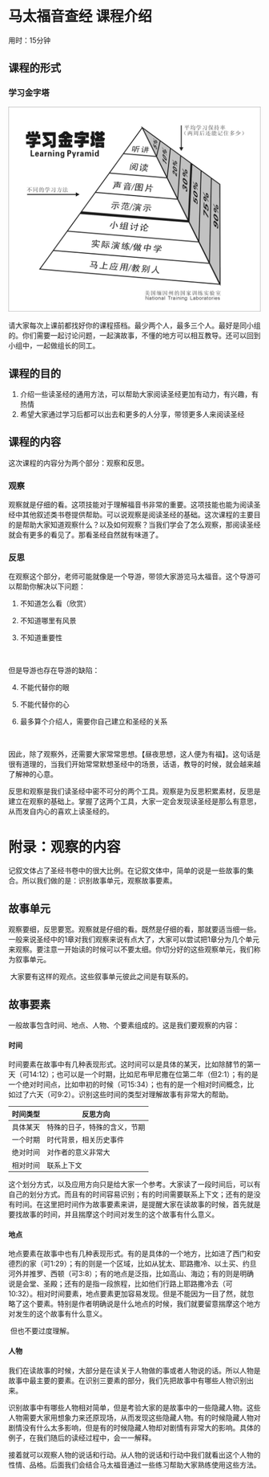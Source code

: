 # 马太福音查经 课程介绍

用时：15分钟

## 课程的形式

### 学习金字塔

![学习金字塔图片](./附件/00学习金字塔.jpg)

请大家每次上课前都找好你的课程搭档。最少两个人，最多三个人。最好是同小组的。你们需要一起讨论问题，一起演故事，不懂的地方可以相互教导。还可以回到小组中，一起做组长的同工。

## 课程的目的

1. 介绍一些读圣经的通用方法，可以帮助大家阅读圣经更加有动力，有兴趣，有热情
2. 希望大家通过学习后都可以出去和更多的人分享，带领更多人来阅读圣经

## 课程的内容

这次课程的内容分为两个部分：观察和反思。

### 观察

​	观察就是仔细的看。这项技能对于理解福音书非常的重要。这项技能也能为阅读圣经中其他叙述类书卷提供帮助。可以说观察是阅读圣经的基础。这次课程的主要目的是帮助大家知道观察什么？以及如何观察？当我们学会了怎么观察，那阅读圣经就会有更多的看见了。那看圣经自然就有味道了。

### 反思

​	在观察这个部分，老师可能就像是一个导游，带领大家游览马太福音。这个导游可以帮助你解决以下问题：

1. 不知道怎么看（欣赏）

2. 不知道哪里有风景

3. 不知道重要性

  ​

  但是导游也存在导游的缺陷：

4. 不能代替你的眼

5. 不能代替你的心

6. 最多算个介绍人，需要你自己建立和圣经的关系

  ​

  ​	因此，除了观察外，还需要大家常常思想。【昼夜思想，这人便为有福】。这句话是很有道理的，当我们开始常常默想圣经中的场景，话语，教导的时候，就会越来越了解神的心意。

  ​	反思和观察是我们读圣经中密不可分的两个工具。观察是为反思积累素材，反思是建立在观察的基础上。掌握了这两个工具，大家一定会发现读圣经是那么有意思，从而发自内心的喜欢上读圣经的。

# 附录：观察的内容

​	记叙文体占了圣经书卷中的很大比例。在记叙文体中，简单的说是一些故事的集合。所以我们做的是：识别故事单元，观察故事要素。

## 故事单元

​	观察要细，反思要宽。观察就是仔细的看。既然是仔细的看，那就要适当细一些。一般来说圣经中的1章对我们观察来说有点大了，大家可以尝试把1章分为几个单元来观察。要注意一开始读的时候可以不要太细。你切分好的这些观察单元，我们称为叙事单元。

​	大家要有这样的观点。这些叙事单元彼此之间是有联系的。

## 故事要素

​	一般故事包含时间、地点、人物、个要素组成的。这是我们要观察的内容：

#### 时间

​	时间要素在故事中有几种表现形式。这时间可以是具体的某天，比如除酵节的第一天（可14:12）；也可以是一个时期，比如尼布甲尼撒在位第二年（但2:1）；有的是一个绝对时间点，比如申初的时候（可15:34）；也有的是一个相对时间概念，比如过了六天（可9:2）。识别这些时间的类型对理解故事有非常大的帮助。

| 时间类型 | 反思方向           |
| ---- | -------------- |
| 具体某天 | 特殊的日子，特殊的含义，节期 |
| 一个时期 | 时代背景，相关历史事件    |
| 绝对时间 | 对作者的意义非常大      |
| 相对时间 | 联系上下文          |

​	这个划分方式，以及应用方向只是给大家一个参考。大家读了一段时间后，可以有自己的划分方式。而且有的时间容易识别；有的时间需要联系上下文；还有的是没有时间。在这里把时间作为故事要素来讲，是提醒大家在读故事的时候，首先就是要找故事的时间，并且揣摩这个时间对发生的这个故事有什么意义。

#### 地点

​	地点要素在故事中也有几种表现形式。有的是具体的一个地方，比如进了西门和安德烈的家（可1:29）；有的则是一个区域，比如从犹太、耶路撒冷、以土买、约旦河外并推罗、西顿（可3:8）；有的地点是泛指，比如高山、海边；有的则是明确说是会堂、圣殿；还有的是指一段旅程，比如他们行路上耶路撒冷去（可10:32）。相对时间要素，地点要素更加容易发现。但是不能因为一目了然，就忽略了这个要素。特别是作者明确说是什么地点的时候，我们就要留意揣摩这个地方对发生的这个故事有什么意义。

​	但也不要过度理解。

#### 人物

​	我们在读故事的时候，大部分是在读关于人物做的事或者人物说的话。所以人物是故事中最主要的要素。在识别三要素的部分，我们先把故事中有哪些人物识别出来。

​	识别故事中有哪些人物相对简单，但是考验大家的是故事中的一些隐藏人物。这些人物需要大家用想象力来还原现场，从而发现这些隐藏人物。有的时候隐藏人物对剧情没有什么太多影响，但是有的时候隐藏人物却对剧情有非常大的影响。具体的例子，在我们随后的读经过程中，会一一解释。

​	接着就可以观察人物的说话和行动。从人物的说话和行动中我们就看出这个人物的性情、品格。后面我们会结合马太福音通过一些练习帮助大家熟练使用这些方法。

